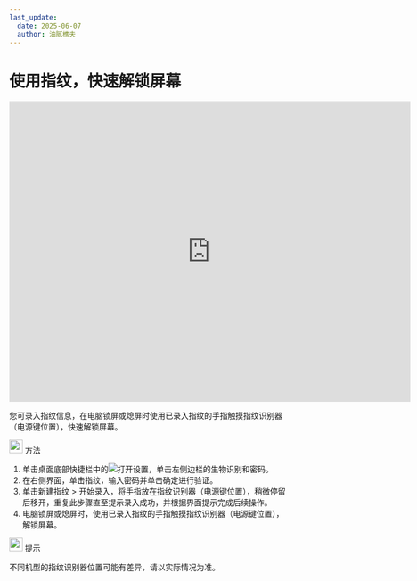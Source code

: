```yaml
---
last_update:
  date: 2025-06-07
  author: 油腻樵夫
---
```


# 使用指纹，快速解锁屏幕

<iframe src="https://tips-p01-drcn.dbankcdn.cn/MODEL/DOC/C00B030/resource/card/202512281uswxk/zh-cn/image/video/vid_settings_fingerprints.mp4#toolbar=0" scrolling="no" border="0" frameborder="no" framespacing="0" allowfullscreen="true" width="720" height="540"> </iframe>

您可录入指纹信息，在电脑锁屏或熄屏时使用已录入指纹的手指触摸指纹识别器（电源键位置），快速解锁屏幕。

<img src="https://tips-p01-drcn.dbankcdn.cn/MODEL/DOC/C00B030/resource/card/202512281uswxk/zh-cn/image/common/buttons/fig_method.png" width="24" height="24"/> 方法

1.  单击桌面底部快捷栏中的![](https://tips-p01-drcn.dbankcdn.cn/MODEL/DOC/C00B030/resource/card/202512281uswxk/zh-cn/image/common/icon/appicon_settings.png)打开设置，单击左侧边栏的生物识别和密码。
2.  在右侧界面，单击指纹，输入密码并单击确定进行验证。
3.  单击新建指纹 > 开始录入，将手指放在指纹识别器（电源键位置），稍微停留后移开，重复此步骤直至提示录入成功，并根据界面提示完成后续操作。
4.  电脑锁屏或熄屏时，使用已录入指纹的手指触摸指纹识别器（电源键位置），解锁屏幕。

<img src="https://tips-p01-drcn.dbankcdn.cn/MODEL/DOC/C00B030/resource/card/202512281uswxk/zh-cn/image/common/buttons/fig_tips.png" width="24" height="24"/> 提示

不同机型的指纹识别器位置可能有差异，请以实际情况为准。



